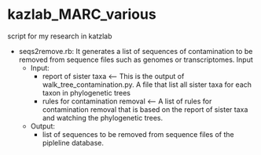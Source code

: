 # kazlab_MARC_various
script for my research in katzlab

* seqs2remove.rb: It generates a list of sequences of contamination to be removed from sequence files such as genomes or transcriptomes. 
Input
  * Input:
    * report of sister taxa <-- This is the output of walk_tree_contamination.py. A file that list all sister taxa for each taxon in phylogenetic trees
    * rules for contamination removal <-- A list of rules for contamination removal that is based on the report of sister taxa and watching the phylogenetic trees.
  * Output:
    * list of sequences to be removed from sequence files of the pipleline database. 
  

